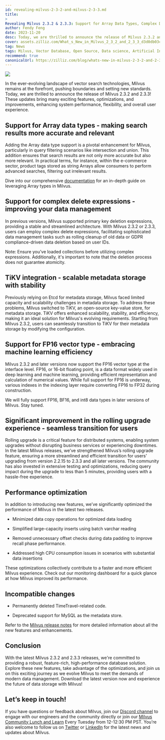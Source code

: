 ```yaml
---
id: revealing-milvus-2-3-2-and-milvus-2-3-3.md
title:
>
Revealing Milvus 2.3.2 & 2.3.3: Support for Array Data Types, Complex Delete, TiKV Integration, and More
author: Fendy Feng
date: 2023-11-20
desc: Today, we are thrilled to announce the release of Milvus 2.3.2 and 2.3.3! These updates bring many exciting features, optimizations, and improvements, enhancing system performance, flexibility, and overall user experience.
cover: assets.zilliz.com/What_s_New_in_Milvus_2_3_2_and_2_3_3_d3d0db03c3.png
tag: News
tags: Milvus, Vector Database, Open Source, Data science, Artificial Intelligence, Vector Management, Vector Search
recommend: true
canonicalUrl: https://zilliz.com/blog/whats-new-in-milvus-2-3-2-and-2-3-3
---
```

![](https://assets.zilliz.com/What_s_New_in_Milvus_2_3_2_and_2_3_3_d3d0db03c3.png)

In the ever-evolving landscape of vector search technologies, Milvus remains at the forefront, pushing boundaries and setting new standards. Today, we are thrilled to announce the release of Milvus 2.3.2 and 2.3.3! These updates bring many exciting features, optimizations, and improvements, enhancing system performance, flexibility, and overall user experience.

## Support for Array data types - making search results more accurate and relevant

Adding the Array data type support is a pivotal enhancement for Milvus, particularly in query filtering scenarios like intersection and union. This addition ensures that search results are not only more accurate but also more relevant. In practical terms, for instance, within the e-commerce sector, product tags stored as string Arrays allow consumers to perform advanced searches, filtering out irrelevant results.

Dive into our comprehensive [documentation](https://milvus.io/docs/array_data_type.md) for an in-depth guide on leveraging Array types in Milvus.

## Support for complex delete expressions - improving your data management

In previous versions, Milvus supported primary key deletion expressions, providing a stable and streamlined architecture. With Milvus 2.3.2 or 2.3.3, users can employ complex delete expressions, facilitating sophisticated data management tasks such as rolling cleanup of old data or GDPR compliance-driven data deletion based on user IDs.

Note: Ensure you’ve loaded collections before utilizing complex expressions. Additionally, it's important to note that the deletion process does not guarantee atomicity.

## TiKV integration - scalable metadata storage with stability

Previously relying on Etcd for metadata storage, Milvus faced limited capacity and scalability challenges in metadata storage. To address these problems, Milvus switched to TiKV, an open-source key-value store, for metadata storage. TiKV offers enhanced scalability, stability, and efficiency, making it an ideal solution for Milvus's evolving requirements. Starting from Milvus 2.3.2, users can seamlessly transition to TiKV for their metadata storage by modifying the configuration.

## Support for FP16 vector type - embracing machine learning efficiency

Milvus 2.3.2 and later versions now support the FP16 vector type at the interface level. FP16, or 16-bit floating point, is a data format widely used in deep learning and machine learning, providing efficient representation and calculation of numerical values. While full support for FP16 is underway, various indexes in the indexing layer require converting FP16 to FP32 during construction.

We will fully support FP16, BF16, and int8 data types in later versions of Milvus. Stay tuned.

## Significant improvement in the rolling upgrade experience - seamless transition for users

Rolling upgrade is a critical feature for distributed systems, enabling system upgrades without disrupting business services or experiencing downtimes. In the latest Milvus releases, we’ve strengthened Milvus’s rolling upgrade feature, ensuring a more streamlined and efficient transition for users’ upgrading  from version 2.2.15 to 2.3.3 and all later versions. The community has also invested in extensive testing and optimizations, reducing query impact during the upgrade to less than 5 minutes, providing users with a hassle-free experience.

## Performance optimization

In addition to introducing new features, we’ve significantly optimized the performance of Milvus in the latest two releases.

-   Minimized data copy operations for optimized data loading
    
-   Simplified large-capacity inserts using batch varchar reading
    
-   Removed unnecessary offset checks during data padding to improve recall phase performance.
    
-   Addressed high CPU consumption issues in scenarios with substantial data insertions
    

These optimizations collectively contribute to a faster and more efficient Milvus experience. Check out our monitoring dashboard for a quick glance at how Milvus improved its performance.

  

## Incompatible changes

-   Permanently deleted TimeTravel-related code.
    
-   Deprecated support for MySQL as the metadata store.
    

Refer to the [Milvus release notes](https://milvus.io/docs/release_notes.md) for more detailed information about all the new features and enhancements.

## Conclusion

With the latest Milvus 2.3.2 and 2.3.3 releases, we're committed to providing a robust, feature-rich, high-performance database solution. Explore these new features, take advantage of the optimizations, and join us on this exciting journey as we evolve Milvus to meet the demands of modern data management. Download the latest version now and experience the future of data storage with Milvus!

## Let’s keep in touch!

If you have questions or feedback about Milvus, join our [Discord channel](https://discord.com/invite/8uyFbECzPX) to engage with our engineers and the community directly or join our [Milvus Community Lunch and Learn](https://discord.com/invite/RjNbk8RR4f) Every Tuesday from 12-12:30 PM PST. You’re also welcome to follow us on [Twitter](https://twitter.com/milvusio) or [LinkedIn](https://www.linkedin.com/company/the-milvus-project) for the latest news and updates about Milvus.